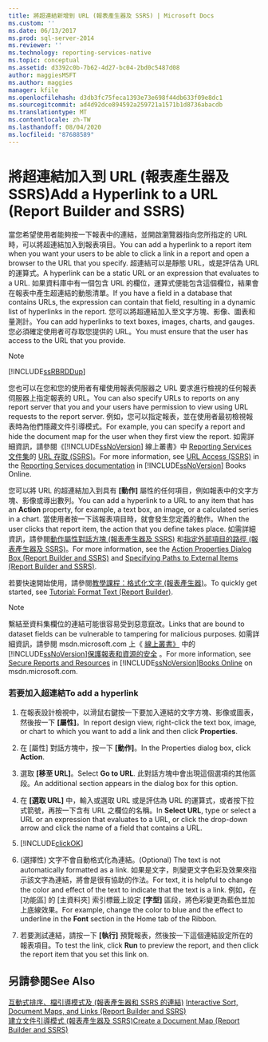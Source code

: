 ```yaml
---
title: 將超連結新增到 URL (報表產生器及 SSRS) | Microsoft Docs
ms.custom: ''
ms.date: 06/13/2017
ms.prod: sql-server-2014
ms.reviewer: ''
ms.technology: reporting-services-native
ms.topic: conceptual
ms.assetid: d3392c0b-7b62-4d27-bc04-2bd0c5487d08
author: maggiesMSFT
ms.author: maggies
manager: kfile
ms.openlocfilehash: d3db3fc75feca1393e73e698f44db633f09e8dc1
ms.sourcegitcommit: ad4d92dce894592a259721a1571b1d8736abacdb
ms.translationtype: MT
ms.contentlocale: zh-TW
ms.lasthandoff: 08/04/2020
ms.locfileid: "87688589"
---
```

# <a name="add-a-hyperlink-to-a-url-report-builder-and-ssrs"></a><span data-ttu-id="f1426-102">將超連結加入到 URL (報表產生器及 SSRS)</span><span class="sxs-lookup"><span data-stu-id="f1426-102">Add a Hyperlink to a URL (Report Builder and SSRS)</span></span>
  <span data-ttu-id="f1426-103">當您希望使用者能夠按一下報表中的連結，並開啟瀏覽器指向您所指定的 URL 時，可以將超連結加入到報表項目。</span><span class="sxs-lookup"><span data-stu-id="f1426-103">You can add a hyperlink to a report item when you want your users to be able to click a link in a report and open a browser to the URL that you specify.</span></span> <span data-ttu-id="f1426-104">超連結可以是靜態 URL，或是評估為 URL 的運算式。</span><span class="sxs-lookup"><span data-stu-id="f1426-104">A hyperlink can be a static URL or an expression that evaluates to a URL.</span></span> <span data-ttu-id="f1426-105">如果資料庫中有一個包含 URL 的欄位，運算式便能包含這個欄位，結果會在報表中產生超連結的動態清單。</span><span class="sxs-lookup"><span data-stu-id="f1426-105">If you have a field in a database that contains URLs, the expression can contain that field, resulting in a dynamic list of hyperlinks in the report.</span></span> <span data-ttu-id="f1426-106">您可以將超連結加入至文字方塊、影像、圖表和量測計。</span><span class="sxs-lookup"><span data-stu-id="f1426-106">You can add hyperlinks to text boxes, images, charts, and gauges.</span></span> <span data-ttu-id="f1426-107">您必須確定使用者可存取您提供的 URL。</span><span class="sxs-lookup"><span data-stu-id="f1426-107">You must ensure that the user has access to the URL that you provide.</span></span>  
  
> [!NOTE]  
>  [!INCLUDE[ssRBRDDup](../../includes/ssrbrddup-md.md)]  
  
 <span data-ttu-id="f1426-108">您也可以在您和您的使用者有權使用報表伺服器之 URL 要求進行檢視的任何報表伺服器上指定報表的 URL。</span><span class="sxs-lookup"><span data-stu-id="f1426-108">You can also specify URLs to reports on any report server that you and your users have permission to view using URL requests to the report server.</span></span> <span data-ttu-id="f1426-109">例如，您可以指定報表，並在使用者最初檢視報表時為他們隱藏文件引導模式。</span><span class="sxs-lookup"><span data-stu-id="f1426-109">For example, you can specify a report and hide the document map for the user when they first view the report.</span></span> <span data-ttu-id="f1426-110">如需詳細資訊，請參閱《[!INCLUDE[ssNoVersion](../../includes/ssnoversion-md.md)] 線上叢書》中 [Reporting Services 文件集](https://go.microsoft.com/fwlink/?linkid=121312)的 [URL 存取 &#40;SSRS&#41;](../url-access-ssrs.md)。</span><span class="sxs-lookup"><span data-stu-id="f1426-110">For more information, see [URL Access &#40;SSRS&#41;](../url-access-ssrs.md) in the [Reporting Services documentation](https://go.microsoft.com/fwlink/?linkid=121312) in [!INCLUDE[ssNoVersion](../../includes/ssnoversion-md.md)] Books Online.</span></span>  
  
 <span data-ttu-id="f1426-111">您可以將 URL 的超連結加入到具有 **[動作]** 屬性的任何項目，例如報表中的文字方塊、影像或導出數列。</span><span class="sxs-lookup"><span data-stu-id="f1426-111">You can add a hyperlink to a URL to any item that has an **Action** property, for example, a text box, an image, or a calculated series in a chart.</span></span> <span data-ttu-id="f1426-112">當使用者按一下該報表項目時，就會發生您定義的動作。</span><span class="sxs-lookup"><span data-stu-id="f1426-112">When the user clicks that report item, the action that you define takes place.</span></span> <span data-ttu-id="f1426-113">如需詳細資訊，請參閱[動作屬性對話方塊 &#40;報表產生器及 SSRS&#41;](../action-properties-dialog-box-report-builder-and-ssrs.md) 和[指定外部項目的路徑 &#40;報表產生器及 SSRS&#41;](specifying-paths-to-external-items-report-builder-and-ssrs.md)。</span><span class="sxs-lookup"><span data-stu-id="f1426-113">For more information, see the [Action Properties Dialog Box &#40;Report Builder and SSRS&#41;](../action-properties-dialog-box-report-builder-and-ssrs.md) and [Specifying Paths to External Items &#40;Report Builder and SSRS&#41;](specifying-paths-to-external-items-report-builder-and-ssrs.md).</span></span>  
  
 <span data-ttu-id="f1426-114">若要快速開始使用，請參閱[教學課程：格式化文字 &#40;報表產生器&#41;](../tutorial-format-text-report-builder.md)。</span><span class="sxs-lookup"><span data-stu-id="f1426-114">To quickly get started, see [Tutorial: Format Text &#40;Report Builder&#41;](../tutorial-format-text-report-builder.md).</span></span>  
  
> [!NOTE]  
>  <span data-ttu-id="f1426-115">繫結至資料集欄位的連結可能很容易受到惡意竄改。</span><span class="sxs-lookup"><span data-stu-id="f1426-115">Links that are bound to dataset fields can be vulnerable to tampering for malicious purposes.</span></span> <span data-ttu-id="f1426-116">如需詳細資訊，請參閱 msdn.microsoft.com 上《 [線上叢書》](../security/secure-reports-and-resources.md) 中的 [!INCLUDE[ssNoVersion](../../includes/ssnoversion-md.md)][保護報表和資源的安全](https://go.microsoft.com/fwlink/?LinkId=154888) 。</span><span class="sxs-lookup"><span data-stu-id="f1426-116">For more information, see [Secure Reports and Resources](../security/secure-reports-and-resources.md) in [!INCLUDE[ssNoVersion](../../includes/ssnoversion-md.md)][Books Online](https://go.microsoft.com/fwlink/?LinkId=154888) on msdn.microsoft.com.</span></span>  
  
### <a name="to-add-a-hyperlink"></a><span data-ttu-id="f1426-117">若要加入超連結</span><span class="sxs-lookup"><span data-stu-id="f1426-117">To add a hyperlink</span></span>  
  
1.  <span data-ttu-id="f1426-118">在報表設計檢視中，以滑鼠右鍵按一下要加入連結的文字方塊、影像或圖表，然後按一下 **[屬性]**。</span><span class="sxs-lookup"><span data-stu-id="f1426-118">In report design view, right-click the text box, image, or chart to which you want to add a link and then click **Properties**.</span></span>  
  
2.  <span data-ttu-id="f1426-119">在 [屬性] 對話方塊中，按一下 **[動作]**。</span><span class="sxs-lookup"><span data-stu-id="f1426-119">In the Properties dialog box, click **Action**.</span></span>  
  
3.  <span data-ttu-id="f1426-120">選取 **[移至 URL]**。</span><span class="sxs-lookup"><span data-stu-id="f1426-120">Select **Go to URL**.</span></span> <span data-ttu-id="f1426-121">此對話方塊中會出現這個選項的其他區段。</span><span class="sxs-lookup"><span data-stu-id="f1426-121">An additional section appears in the dialog box for this option.</span></span>  
  
4.  <span data-ttu-id="f1426-122">在 **[選取 URL]** 中，輸入或選取 URL 或是評估為 URL 的運算式，或者按下拉式箭號，再按一下含有 URL 之欄位的名稱。</span><span class="sxs-lookup"><span data-stu-id="f1426-122">In **Select URL**, type or select a URL or an expression that evaluates to a URL, or click the drop-down arrow and click the name of a field that contains a URL.</span></span>  
  
5.  [!INCLUDE[clickOK](../../includes/clickok-md.md)]  
  
6.  <span data-ttu-id="f1426-123">(選擇性) 文字不會自動格式化為連結。</span><span class="sxs-lookup"><span data-stu-id="f1426-123">(Optional) The text is not automatically formatted as a link.</span></span> <span data-ttu-id="f1426-124">如果是文字，則變更文字色彩及效果來指示該文字為連結，將會是很有協助的作法。</span><span class="sxs-lookup"><span data-stu-id="f1426-124">For text, it is helpful to change the color and effect of the text to indicate that the text is a link.</span></span> <span data-ttu-id="f1426-125">例如，在 [功能區] 的 [主資料夾] 索引標籤上設定 **[字型]** 區段，將色彩變更為藍色並加上底線效果。</span><span class="sxs-lookup"><span data-stu-id="f1426-125">For example, change the color to blue and the effect to underline in the **Font** section in the Home tab of the Ribbon.</span></span>  
  
7.  <span data-ttu-id="f1426-126">若要測試連結，請按一下 **[執行]** 預覽報表，然後按一下這個連結設定所在的報表項目。</span><span class="sxs-lookup"><span data-stu-id="f1426-126">To test the link, click **Run** to preview the report, and then click the report item that you set this link on.</span></span>  
  
## <a name="see-also"></a><span data-ttu-id="f1426-127">另請參閱</span><span class="sxs-lookup"><span data-stu-id="f1426-127">See Also</span></span>  
 <span data-ttu-id="f1426-128">[互動式排序、檔引導模式及 &#40;報表產生器和 SSRS 的連結&#41;](interactive-sort-document-maps-and-links-report-builder-and-ssrs.md) </span><span class="sxs-lookup"><span data-stu-id="f1426-128">[Interactive Sort, Document Maps, and Links &#40;Report Builder and SSRS&#41;](interactive-sort-document-maps-and-links-report-builder-and-ssrs.md) </span></span>  
 [<span data-ttu-id="f1426-129">建立文件引導模式 &#40;報表產生器及 SSRS&#41;</span><span class="sxs-lookup"><span data-stu-id="f1426-129">Create a Document Map &#40;Report Builder and SSRS&#41;</span></span>](create-a-document-map-report-builder-and-ssrs.md)  
  
  
